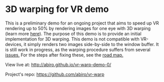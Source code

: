 # 3D warping for VR demo

This is a preliminary demo for an ongoing project that aims to speed up VR rendering up to 50% by rendering images for one eye with 3D warping (learn more [here](https://github.com/abiro/vr-warp/wiki)). The purpose of this demo is to provide an initial implementation for 3D warping. This demo is not compatible with VR-devices, it simply renders two images side-by-side to the window buffer. It is still work in progress, as the warping procedure suffers from several [issues.](https://github.com/abiro/vr-warp/wiki/Bugs) For the steps after fixing these, see the [road map.](https://github.com/abiro/vr-warp/wiki/Road-map)

View live at: http://abiro.github.io/vr-warp-demo-0/

Project's repo: https://github.com/abiro/vr-warp
